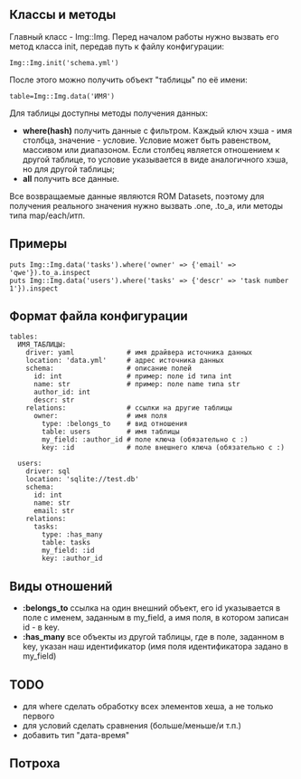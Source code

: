 Классы и методы
----------------

Главный класс - Img::Img. Перед началом работы нужно вызвать его метод класса
init, передав путь к файлу конфигурации:

```
Img::Img.init('schema.yml')
```

После этого можно получить объект "таблицы" по её имени:

```
table=Img::Img.data('ИМЯ')
```

Для таблицы доступны методы получения данных:

- **where(hash)**
  получить данные с фильтром. Каждый ключ хэша - имя столбца, значение -
  условие. Условие может быть равенством, массивом или диапазоном.
  Если столбец является отношением к другой таблице, то условие указывается в
  виде аналогичного хэша, но для другой таблицы;
- **all**
  получить все данные.

Все возвращаемые данные являются ROM Datasets, поэтому для получения реального
значения нужно вызвать .one, .to_a, или методы типа map/each/итп.

Примеры
--------

```
puts Img::Img.data('tasks').where('owner' => {'email' => 'qwe'}).to_a.inspect
puts Img::Img.data('users').where('tasks' => {'descr' => 'task number 1'}).inspect
```

Формат файла конфигурации
--------------------------

```
tables:
  ИМЯ_ТАБЛИЦЫ:
    driver: yaml             # имя драйвера источника данных
    location: 'data.yml'     # адрес источника данных
    schema:                  # описание полей
      id: int                # пример: поле id типа int
      name: str              # пример: поле name типа str
      author_id: int
      descr: str
    relations:               # ссылки на другие таблицы
      owner:                 # имя поля
        type: :belongs_to    # вид отношения
        table: users         # имя таблицы
        my_field: :author_id # поле ключа (обязательно с :)
        key: :id             # поле внешнего ключа (обязательно с :)

  users:
    driver: sql
    location: 'sqlite://test.db'
    schema:
      id: int
      name: str
      email: str
    relations:
      tasks:
        type: :has_many
        table: tasks
        my_field: :id
        key: :author_id
```

Виды отношений
--------------

- **:belongs_to** ссылка на один внешний объект, его id указывается в поле с
  именем, заданным в my_field, а имя поля, в котором записан id - в key.
- **:has_many** все объекты из другой таблицы, где в поле, заданном в key, указан
  наш идентификатор (имя поля идентификатора задано в my_field)


TODO
-----

- для where сделать обработку всех элементов хеша, а не только первого
- для условий сделать сравнения (больше/меньше/и т.п.)
- добавить тип "дата-время"


Потроха
--------

